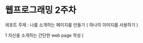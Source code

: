 # 웹프로그래밍 **2주차** 

레포트 주제 : 나를 소개하는 페이지를 만들기 ( 하나의 이미지를 사용하기 )

1 자신을 소개하는 간단한 web page 작성 ( <script>가 없는 html 문서 )
2 HTML skeleton 파일에서 자바스크립트만을 이용하여 1에서 만든 파일을 만들기 ( 이미지와 <script>만 있는 html 문서 )

